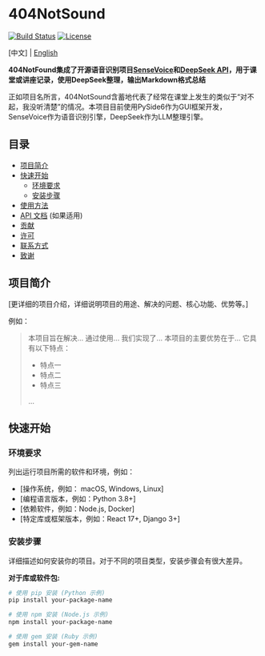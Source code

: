 # 404NotSound

[![Build Status](https://img.shields.io/badge/build-passing-brightgreen.svg)](https://your-build-url) [![License](https://img.shields.io/badge/license-MIT-blue.svg)](LICENSE)

[中文] | [English](../README.md)

**404NotFound集成了开源语音识别项目[SenseVoice](https://github.com/FunAudioLLM/SenseVoice)和[DeepSeek API](https://api-docs.deepseek.com/)，用于课堂或讲座记录，使用DeepSeek整理，输出Markdown格式总结**

正如项目名所言，404NotSound含蓄地代表了经常在课堂上发生的类似于“对不起，我没听清楚”的情况。本项目目前使用PySide6作为GUI框架开发，SenseVoice作为语音识别引擎，DeepSeek作为LLM整理引擎。



## 目录

*   [项目简介](#项目简介)
*   [快速开始](#快速开始)
    *   [环境要求](#环境要求)
    *   [安装步骤](#安装步骤)
*   [使用方法](#使用方法)
*   [API 文档](#api-文档) (如果适用)
*   [贡献](#贡献)
*   [许可](#许可)
*   [联系方式](#联系方式)
*   [致谢](#致谢)

## 项目简介

[更详细的项目介绍，详细说明项目的用途、解决的问题、核心功能、优势等。]

例如：

> 本项目旨在解决...  通过使用...  我们实现了...  本项目的主要优势在于...  它具有以下特点：
>
> *   特点一
> *   特点二
> *   特点三
>
> ...

## 快速开始

### 环境要求

列出运行项目所需的软件和环境，例如：

*   [操作系统，例如： macOS, Windows, Linux]
*   [编程语言版本，例如：Python 3.8+]
*   [依赖软件，例如：Node.js, Docker]
*   [特定库或框架版本，例如：React 17+, Django 3+]

### 安装步骤

详细描述如何安装你的项目。对于不同的项目类型，安装步骤会有很大差异。

**对于库或软件包:**

```bash
# 使用 pip 安装 (Python 示例)
pip install your-package-name

# 使用 npm 安装 (Node.js 示例)
npm install your-package-name

# 使用 gem 安装 (Ruby 示例)
gem install your-gem-name
